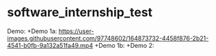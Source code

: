 # software_internship_test

Demo:
+Demo 1a: https://user-images.githubusercontent.com/97748602/164873732-4458f876-2b21-4541-b0fb-9a132a51fa49.mp4
+Demo 1b:
+Demo 2: 
